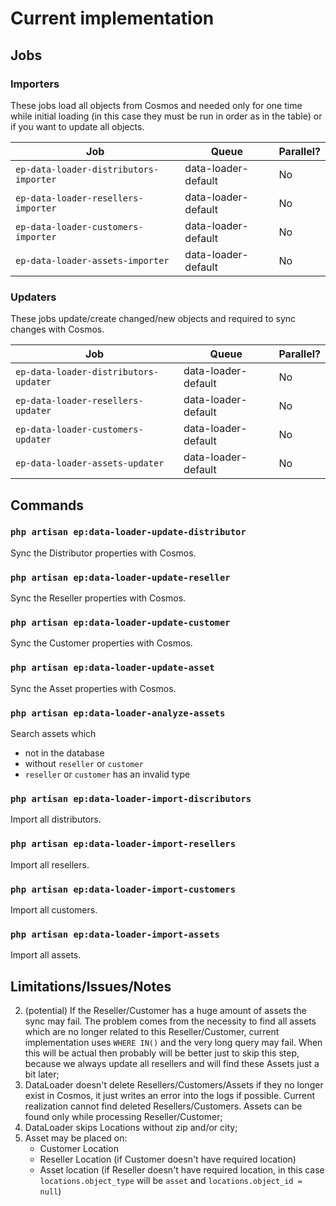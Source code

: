 # Current implementation

## Jobs

### Importers

These jobs load all objects from Cosmos and needed only for one time while initial loading (in this case they must be run in order as in the table) or if you want to update all objects.

| Job                                    | Queue                 | Parallel? | 
| -------------------------------------- | --------------------- | --------- |
| `ep-data-loader-distributors-importer` | data-loader-default   | No        |
| `ep-data-loader-resellers-importer`    | data-loader-default   | No        |
| `ep-data-loader-customers-importer`    | data-loader-default   | No        |
| `ep-data-loader-assets-importer`       | data-loader-default   | No        |


### Updaters

These jobs update/create changed/new objects and required to sync changes with Cosmos.

| Job                                    | Queue                 | Parallel? | 
| -------------------------------------- | --------------------- | --------- |
| `ep-data-loader-distributors-updater`  | data-loader-default   | No        |
| `ep-data-loader-resellers-updater`     | data-loader-default   | No        |
| `ep-data-loader-customers-updater`     | data-loader-default   | No        |
| `ep-data-loader-assets-updater`        | data-loader-default   | No        |


## Commands

### `php artisan ep:data-loader-update-distributor`

Sync the Distributor properties with Cosmos.


### `php artisan ep:data-loader-update-reseller`

Sync the Reseller properties with Cosmos. 


### `php artisan ep:data-loader-update-customer`

Sync the Customer properties with Cosmos.


### `php artisan ep:data-loader-update-asset`

Sync the Asset properties with Cosmos.


### `php artisan ep:data-loader-analyze-assets`

Search assets which

- not in the database
- without `reseller` or `customer`
- `reseller` or `customer` has an invalid type


### `php artisan ep:data-loader-import-discributors`

Import all distributors.


### `php artisan ep:data-loader-import-resellers`

Import all resellers.


### `php artisan ep:data-loader-import-customers`

Import all customers.


### `php artisan ep:data-loader-import-assets`

Import all assets.


## Limitations/Issues/Notes

2. (potential) If the Reseller/Customer has a huge amount of assets the sync may fail. The problem comes from the necessity to find all assets which are no longer related to this Reseller/Customer, current implementation uses `WHERE IN()` and the very long query may fail. When this will be actual then probably will be better just to skip this step, because we always update all resellers and will find these Assets just a bit later;
3. DataLoader doesn't delete Resellers/Customers/Assets if they no longer exist in Cosmos, it just writes an error into the logs if possible. Current realization cannot find deleted Resellers/Customers. Assets can be found only while processing Reseller/Customer;
4. DataLoader skips Locations without zip and/or city;
5. Asset may be placed on:
    * Customer Location
    * Reseller Location (if Customer doesn't have required location)
    * Asset location (if Reseller doesn't have required location, in this case `locations.object_type` will be `asset` and `locations.object_id = null`)
